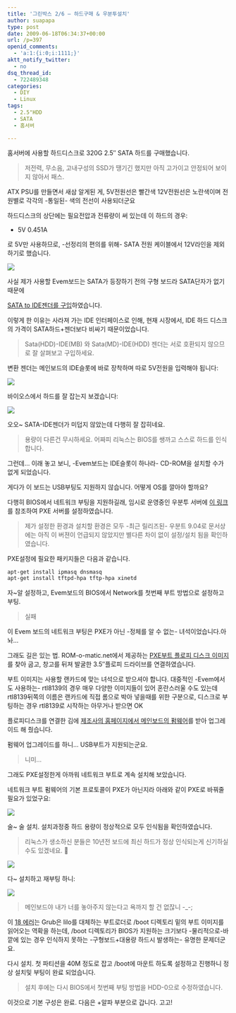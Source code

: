 ```yaml
---
title: '그린박스 2/6 – 하드구매 & 우분투설치'
author: suapapa
type: post
date: 2009-06-18T06:34:37+00:00
url: /p=397
openid_comments:
  - 'a:1:{i:0;i:1111;}'
aktt_notify_twitter:
  - no
dsq_thread_id:
  - 722489348
categories:
  - DIY
  - Linux
tags:
  - 2.5"HDD
  - SATA
  - 홈서버

---
```

홈서버에 사용할 하드디스크로 320G 2.5&#8243; SATA 하드를 구매했습니다.

> 저전력, 무소음, 고내구성의 SSD가 땡기긴 했지만 아직 고가이고 안정되어 보이지 않아서 패스.

ATX PSU를 만들면서 새삼 알게된 게, 5V전원선은 빨간색 12V전원선은 노란색이며 전원별로 각각의 -통일된- 색의 전선이 사용되더군요

하드디스크의 상단에는 필요전압과 전류량이 써 있는데 이 하드의 경우:

  * 5V 0.451A

로 5V만 사용하므로, -선정리의 편의를 위해- SATA 전원 케이블에서 12V라인을 제외 하기로 했습니다.

![][1] 

사실 제가 사용할 Evem보드는 SATA가 등장하기 전의 구형 보드라 SATA단자가 없기 때문에 

[SATA to IDE젠더를 구입][2]하였습니다.

이렇게 한 이유는 사라져 가는 IDE 인터페이스로 인해, 현재 시장에서, IDE 하드 디스크의 가격이 SATA하드+젠더보다 비싸기 때문이었습니다.

> Sata(HDD)-IDE(MB) 와 Sata(MD)-IDE(HDD) 젠더는 서로 호환되지 않으므로 잘 살펴보고 구입하세요.

변환 젠더는 메인보드의 IDE슬롯에 바로 장착하며 따로 5V전원을 입력해야 됩니다:

![](https://asset.homin.dev/blog/image/HDD_SATA2IDE_converter.jpg)

바이오스에서 하드를 잘 잡는지 보겠습니다:

![](https://asset.homin.dev/blog/image/HDD_320G_on_Evem.jpg)

오오~ SATA-IDE젠더가 미덥지 않았는데 다행히 잘 잡히네요.

> 용량이 다른건 무시하세요. 어짜피 리눅스는 BIOS를 쌩까고 스스로 하드를 인식합니다.

그런데&#8230; 이래 놓고 보니, -Evem보드는 IDE슬롯이 하나라- CD-ROM을 설치할 수가 없게 되었습니다.

게다가 이 보드는 USB부팅도 지원하지 않습니다. 어떻게 OS를 깔아야 할까요?

다행히 BIOS에서 네트워크 부팅을 지원하길래, 임시로 운영중인 우분투 서버에 [이 링크][3]를 참조하여 PXE 서버를 설정하였습니다.

> 제가 설정한 환경과 설치할 환경은 모두 -최근 릴리즈된- 우분트 9.04로 문서상에는 아직 이 버젼이 언급되지 않았지만 별다른 차이 없이 설정/설치 됨을 확인하였습니다.

PXE설정에 필요한 패키지들은 다음과 같습니다.

```bash
apt-get install ipmasq dnsmasq
apt-get install tftpd-hpa tftp-hpa xinetd

```

자~알 설정하고, Evem보드의 BIOS에서 Network를 첫번째 부트 방법으로 설정하고 부팅.

> 실패

이 Evem 보드의 네트워크 부팅은 PXE가 아닌 -정체를 알 수 없는- 녀석이었습니다.아 놔&#8230;

그래도 길은 있는 법. ROM-o-matic.net에서 제공하는 [PXE부트 플로피 디스크 이미지][4]를 찾아 굽고, 창고를 뒤져 발굴한 3.5&#8243;플로피 드라이브를 연결하였습니다.

부트 이미지는 사용할 랜카드에 맞는 녀석으로 받으셔야 합니다. 대중적인 -Evem에서도 사용하는- rtl8139의 경우 매우 다양한 이미지들이 있어 혼란스러울 수도 있는데 rtl8139뒤쪽의 이름은 랜카드에 직접 롬으로 박아 넣을때를 위한 구분으로, 디스크로 부팅하는 경우 rtl8139로 시작하는 아무거나 받으면 OK

플로피디스크를 연결한 김에 [제조사의 홈페이지에서 메인보드의 펌웨어][5]를 받아 업그레이드 해 줬습니다.

펌웨어 업그레이드를 하니&#8230; USB부트가 지원되는군요.

> 니미&#8230;

그래도 PXE설정한게 아까워 네트워크 부트로 계속 설치해 보았습니다.

네트워크 부트 펌웨어의 기본 프로토콜이 PXE가 아닌지라 아래와 같이 PXE로 바꿔줄 필요가 있었구요:

![](https://asset.homin.dev/blog/image/BIOS_pxe_netboot_setup.jpg)

술~ 술 설치. 설치과정중 하드 용량이 정상적으로 모두 인식됨을 확인하였습니다.

> 리눅스가 생소하신 분들은 10년전 보드에 최신 하드가 정상 인식되는게 신기하실 수도 있겠네요. 🙂

![](https://asset.homin.dev/blog/image/HDD_320G_with_Ubuntu.jpg)

다~ 설치하고 재부팅 하니:

![](https://asset.homin.dev/blog/image/Grub_Error18.jpg)

> 메인보드야 내가 너를 놓아주지 않는다고 욕까지 할 건 없잖니 -_-;

이 [18 에러][6]는 Grub은 lilo를 대체하는 부트로더로 /boot 디렉토리 밑의 부트 이미지를 읽어오는 역확을 하는데, /boot 디렉토리가 BIOS가 지원하는 크기보다 -물리적으로-바깥에 있는 경우 인식하지 못하는 -구형보드+대용량 하드시 발생하는- 유명한 문제더군요.

다시 설치. 첫 파티션을 40M 정도로 잡고 /boot에 마운트 하도록 설정하고 진행하니 정상 설치및 부팅이 완료 되었습니다.

> 설치 후에는 다시 BIOS에서 첫번째 부팅 방법을 HDD-0으로 수정하였습니다.

이것으로 기본 구성은 완료. 다음은 +알파 부분으로 갑니다. 고고!

 [1]: https://asset.homin.dev/blog/image/HDD_SATA_cable.jpg
 [2]: http://itempage3.auction.co.kr/DetailView.aspx?itemNo=A517996589&frm3=V2
 [3]: https://help.ubuntu.com/community/Installation/Netboot
 [4]: http://rom-o-matic.net/gpxe/gpxe-git/gpxe.git/contrib/rom-o-matic/
 [5]: http://www.ecs.com.tw/ECSWebSite/Downloads/ProductsDetail_Download.aspx?detailid=293&DetailName=New&DetailDesc=EVEm%20%20(V3.0T)&CategoryID=1&MenuID=82&LanID=0
 [6]: http://www.gnu.org/software/grub/manual/html_node/Stage2-errors.html#Stage2-errors